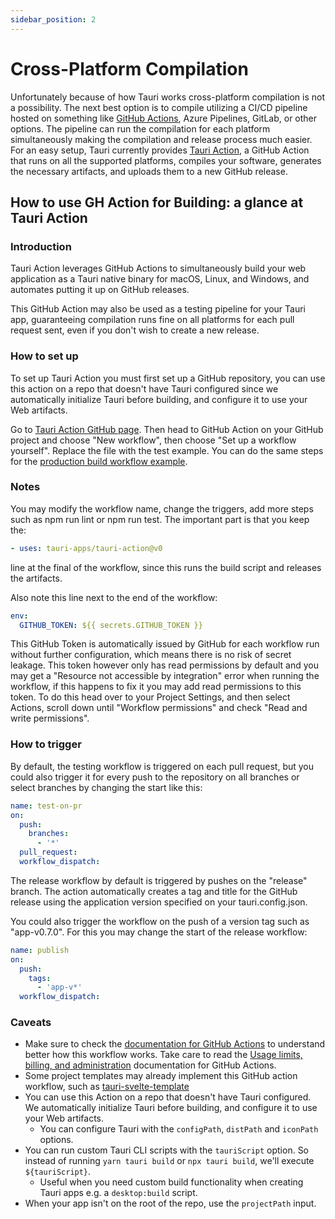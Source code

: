 ```yaml
---
sidebar_position: 2
---
```


# Cross-Platform Compilation

Unfortunately because of how Tauri works cross-platform compilation is not a possibility. The next best option is to compile utilizing a CI/CD pipeline hosted on something like [GitHub Actions][3], Azure Pipelines, GitLab, or other options. The pipeline can run the compilation for each platform simultaneously making the compilation and release process much easier. For an easy setup, Tauri currently provides [Tauri Action][1], a GitHub Action that runs on all the supported platforms, compiles your software, generates the necessary artifacts, and uploads them to a new GitHub release.

## How to use GH Action for Building: a glance at Tauri Action

### Introduction

Tauri Action leverages GitHub Actions to simultaneously build your web application as a Tauri native binary for macOS, Linux, and Windows, and automates putting it up on GitHub releases.

This GitHub Action may also be used as a testing pipeline for your Tauri app, guaranteeing compilation runs fine on all platforms for each pull request sent, even if you don't wish to create a new release.

### How to set up

To set up Tauri Action you must first set up a GitHub repository, you can use this action on a repo that doesn't have Tauri configured since we automatically initialize Tauri before building, and configure it to use your Web artifacts.

Go to [Tauri Action GitHub page][1]. Then head to GitHub Action on your GitHub project and choose "New workflow", then choose "Set up a workflow yourself". Replace the file with the test example. You can do the same steps for the [production build workflow example][2].

### Notes

You may modify the workflow name, change the triggers, add more steps such as npm run lint or npm run test. The important part is that you keep the:

```yaml
- uses: tauri-apps/tauri-action@v0
```

line at the final of the workflow, since this runs the build script and releases the artifacts.

Also note this line next to the end of the workflow:

```yaml
env:
  GITHUB_TOKEN: ${{ secrets.GITHUB_TOKEN }}
```

This GitHub Token is automatically issued by GitHub for each workflow run without further configuration, which means there is no risk of secret leakage. This token however only has read permissions by default and you may get a "Resource not accessible by integration" error when running the workflow, if this happens to fix it you may add read permissions to this token. To do this head over to your Project Settings, and then select Actions, scroll down until "Workflow permissions" and check "Read and write permissions".

### How to trigger

By default, the testing workflow is triggered on each pull request, but you could also trigger it for every push to the repository on all branches or select branches by changing the start like this:

```yaml
name: test-on-pr
on:
  push:
    branches:
      - '*'
  pull_request:
  workflow_dispatch:
```

The release workflow by default is triggered by pushes on the "release" branch. The action automatically creates a tag and title for the GitHub release using the application version specified on your tauri.config.json.

You could also trigger the workflow on the push of a version tag such as "app-v0.7.0". For this you may change the start of the release workflow:

```yaml
name: publish
on:
  push:
    tags:
      - 'app-v*'
  workflow_dispatch:
```

### Caveats

- Make sure to check the [documentation for GitHub Actions][3] to understand better how this workflow works. Take care to read the [Usage limits, billing, and administration][4] documentation for GitHub Actions.
- Some project templates may already implement this GitHub action workflow, such as [tauri-svelte-template][5]
- You can use this Action on a repo that doesn't have Tauri configured. We automatically initialize Tauri before building, and configure it to use your Web artifacts.
  - You can configure Tauri with the `configPath`, `distPath` and `iconPath` options.
- You can run custom Tauri CLI scripts with the `tauriScript` option. So instead of running `yarn tauri build` or `npx tauri build`, we'll execute `${tauriScript}`.
  - Useful when you need custom build functionality when creating Tauri apps e.g. a `desktop:build` script.
- When your app isn't on the root of the repo, use the `projectPath` input.

[1]: https://github.com/tauri-apps/tauri-action
[2]: https://github.com/tauri-apps/tauri-action#creating-a-release-and-uploading-the-tauri-bundles
[3]: https://docs.github.com/en/actions
[4]: https://docs.github.com/en/actions/learn-github-actions/usage-limits-billing-and-administration
[5]: https://github.com/probablykasper/tauri-svelte-template
